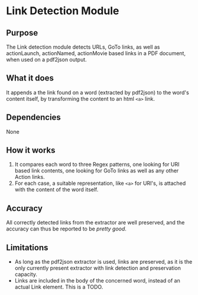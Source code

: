 # Link Detection Module

## Purpose

The Link detection module detects URLs, GoTo links, as well as actionLaunch, actionNamed, actionMovie based links in a PDF document, when used on a pdf2json output.

## What it does

It appends a the link found on a word (extracted by pdf2json) to the word's content itself, by transforming the content to an html `<a>` link.

## Dependencies

None

## How it works

1. It compares each word to three Regex patterns, one looking for URI based link contents, one looking for GoTo links as well as any other Action links.
2. For each case, a suitable representation, like `<a>` for URI's, is attached with the content of the word itself.

## Accuracy

All correctly detected links from the extractor are well preserved, and the accuracy can thus be reported to be _pretty good_.

## Limitations

- As long as the pdf2json extractor is used, links are preserved, as it is the only currently present extractor with link detection and preservation capacity.
- Links are included in the body of the concerned word, instead of an actual Link element. This is a TODO.
